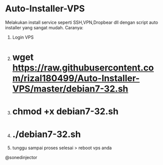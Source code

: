 # Auto-Installer-VPS
Melakukan install service seperti SSH,VPN,Dropbear dll dengan script auto installer yang sangat mudah.
Caranya:
1. Login VPS
2. # wget https://raw.githubusercontent.com/rizal180499/Auto-Installer-VPS/master/debian7-32.sh
3. # chmod +x debian7-32.sh
4. # ./debian7-32.sh
5. tunggu sampai proses selesai > reboot vps anda

@sonedinjector
